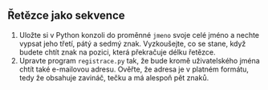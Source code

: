 ## Řetězce jako sekvence  

  1. Uložte si v Python konzoli do proměnné `jmeno` svoje celé jméno a nechte vypsat jeho třetí, pátý a sedmý znak. Vyzkoušejte, co se stane, když budete chtít znak na pozici, která překračuje délku řetězce. 
  2. Upravte program `registrace.py` tak, že bude kromě uživatelského jména chtít také e-mailovou adresu. Ověřte, že adresa je v platném formátu, tedy že obsahuje zavináč, tečku a má alespoň pět znaků.


